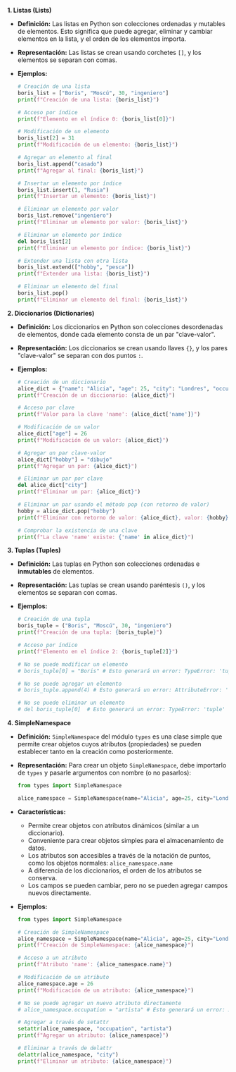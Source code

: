 **1. Listas (Lists)**

*   **Definición:** Las listas en Python son colecciones ordenadas y mutables de elementos. Esto significa que puede agregar, eliminar y cambiar elementos en la lista, y el orden de los elementos importa.
*   **Representación:** Las listas se crean usando corchetes `[]`, y los elementos se separan con comas.

*   **Ejemplos:**

    ```python
    # Creación de una lista
    boris_list = ["Boris", "Moscú", 30, "ingeniero"]
    print(f"Creación de una lista: {boris_list}")

    # Acceso por índice
    print(f"Elemento en el índice 0: {boris_list[0]}")

    # Modificación de un elemento
    boris_list[2] = 31
    print(f"Modificación de un elemento: {boris_list}")

    # Agregar un elemento al final
    boris_list.append("casado")
    print(f"Agregar al final: {boris_list}")

    # Insertar un elemento por índice
    boris_list.insert(1, "Rusia")
    print(f"Insertar un elemento: {boris_list}")

    # Eliminar un elemento por valor
    boris_list.remove("ingeniero")
    print(f"Eliminar un elemento por valor: {boris_list}")

    # Eliminar un elemento por índice
    del boris_list[2]
    print(f"Eliminar un elemento por índice: {boris_list}")

    # Extender una lista con otra lista
    boris_list.extend(["hobby", "pesca"])
    print(f"Extender una lista: {boris_list}")

    # Eliminar un elemento del final
    boris_list.pop()
    print(f"Eliminar un elemento del final: {boris_list}")

    ```

**2. Diccionarios (Dictionaries)**

*   **Definición:** Los diccionarios en Python son colecciones desordenadas de elementos, donde cada elemento consta de un par "clave-valor".
*   **Representación:** Los diccionarios se crean usando llaves `{}`, y los pares "clave-valor" se separan con dos puntos `:`.

*   **Ejemplos:**
    ```python
    # Creación de un diccionario
    alice_dict = {"name": "Alicia", "age": 25, "city": "Londres", "occupation": "artista"}
    print(f"Creación de un diccionario: {alice_dict}")

    # Acceso por clave
    print(f"Valor para la clave 'name': {alice_dict['name']}")

    # Modificación de un valor
    alice_dict["age"] = 26
    print(f"Modificación de un valor: {alice_dict}")

    # Agregar un par clave-valor
    alice_dict["hobby"] = "dibujo"
    print(f"Agregar un par: {alice_dict}")

    # Eliminar un par por clave
    del alice_dict["city"]
    print(f"Eliminar un par: {alice_dict}")

    # Eliminar un par usando el método pop (con retorno de valor)
    hobby = alice_dict.pop("hobby")
    print(f"Eliminar con retorno de valor: {alice_dict}, valor: {hobby}")

    # Comprobar la existencia de una clave
    print(f"La clave 'name' existe: {'name' in alice_dict}")
    ```

**3. Tuplas (Tuples)**

*   **Definición:** Las tuplas en Python son colecciones ordenadas e **inmutables** de elementos.
*   **Representación:** Las tuplas se crean usando paréntesis `()`, y los elementos se separan con comas.

*   **Ejemplos:**

    ```python
    # Creación de una tupla
    boris_tuple = ("Boris", "Moscú", 30, "ingeniero")
    print(f"Creación de una tupla: {boris_tuple}")

    # Acceso por índice
    print(f"Elemento en el índice 2: {boris_tuple[2]}")

    # No se puede modificar un elemento
    # boris_tuple[0] = "Boris" # Esto generará un error: TypeError: 'tuple' object does not support item assignment

    # No se puede agregar un elemento
    # boris_tuple.append(4) # Esto generará un error: AttributeError: 'tuple' object has no attribute 'append'

    # No se puede eliminar un elemento
    # del boris_tuple[0]  # Esto generará un error: TypeError: 'tuple' object doesn't support item deletion
    ```

**4. SimpleNamespace**

*   **Definición:** `SimpleNamespace` del módulo `types` es una clase simple que permite crear objetos cuyos atributos (propiedades) se pueden establecer tanto en la creación como posteriormente.
*   **Representación:** Para crear un objeto `SimpleNamespace`, debe importarlo de `types` y pasarle argumentos con nombre (o no pasarlos):
     ```python
    from types import SimpleNamespace

    alice_namespace = SimpleNamespace(name="Alicia", age=25, city="Londres")
    ```
*  **Características:**
    *  Permite crear objetos con atributos dinámicos (similar a un diccionario).
    *  Conveniente para crear objetos simples para el almacenamiento de datos.
    *  Los atributos son accesibles a través de la notación de puntos, como los objetos normales: `alice_namespace.name`
    *  A diferencia de los diccionarios, el orden de los atributos se conserva.
    *  Los campos se pueden cambiar, pero no se pueden agregar campos nuevos directamente.

*  **Ejemplos:**
    ```python
    from types import SimpleNamespace

    # Creación de SimpleNamespace
    alice_namespace = SimpleNamespace(name="Alicia", age=25, city="Londres")
    print(f"Creación de SimpleNamespace: {alice_namespace}")

    # Acceso a un atributo
    print(f"Atributo 'name': {alice_namespace.name}")

    # Modificación de un atributo
    alice_namespace.age = 26
    print(f"Modificación de un atributo: {alice_namespace}")

    # No se puede agregar un nuevo atributo directamente
    # alice_namespace.occupation = "artista" # Esto generará un error: AttributeError: 'SimpleNamespace' object has no attribute 'occupation'

   # Agregar a través de setattr
    setattr(alice_namespace, "occupation", "artista")
    print(f"Agregar un atributo: {alice_namespace}")

    # Eliminar a través de delattr
    delattr(alice_namespace, "city")
    print(f"Eliminar un atributo: {alice_namespace}")
    ```
